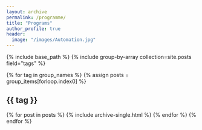 ```yaml
---
layout: archive
permalink: /programme/
title: "Programs"
author_profile: true
header:
  image: "/images/Automation.jpg"
---
```


{% include base_path %}
{% include group-by-array collection=site.posts field="tags" %}


{% for tag in group_names %}
  {% assign posts = group_items[forloop.index0] %}
  <h2 id="{{ tag | slugify }}" class="archive__subtitle">{{ tag }}</h2>
  {% for post in posts %}
    {% include archive-single.html %}
  {% endfor %}
{% endfor %}
